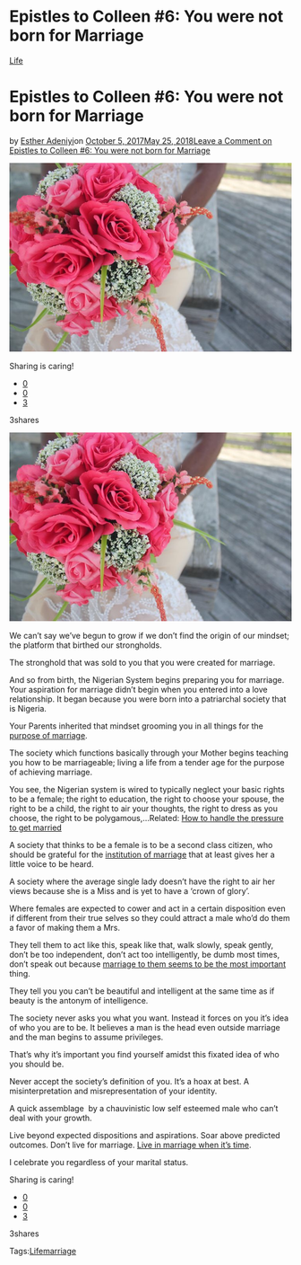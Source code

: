 # Epistles to Colleen #6: You were not born for Marriage

[Life](https://estheradeniyi.com/category/life/)
# Epistles to Colleen #6: You were not born for Marriage

by [Esther Adeniyi](https://estheradeniyi.com/author/esther-adeniyi/)on [October 5, 2017May 25, 2018](https://estheradeniyi.com/epistles-to-colleen-6-you-were-not-born/)[Leave a Comment on Epistles to Colleen #6: You were not born for Marriage](https://estheradeniyi.com/epistles-to-colleen-6-you-were-not-born/#respond)

![](images/flowers-1664733__480.jpg)

Sharing is caring!

- [0](https://www.facebook.com/sharer/sharer.php?u=https%3A%2F%2Festheradeniyi.com%2Fepistles-to-colleen-6-you-were-not-born%2F&amp;t=Epistles%20to%20Colleen%20%236%3A%20You%20were%20not%20born%20for%20Marriage)
- [0](https://twitter.com/intent/tweet?text=Epistles%20to%20Colleen%20%236%3A%20You%20were%20not%20born%20for%20Marriage&amp;url=https%3A%2F%2Festheradeniyi.com%2Fepistles-to-colleen-6-you-were-not-born%2F)
- [3](#)

3shares

[![](images/flowers-1664733__480.jpg)](images/flowers-1664733__480.jpg)

We can&#x2019;t say we&#x2019;ve begun to grow if we don&#x2019;t find the origin of our mindset; the platform that birthed our strongholds.

The stronghold that was sold to you that you were created for marriage.

And so from birth, the Nigerian System begins preparing you for marriage. Your aspiration for marriage didn&#x2019;t begin when you entered into a love relationship. It began because you were born into a patriarchal society that is Nigeria.

Your Parents inherited that mindset grooming you in all things for the [purpose of marriage](https://www.estheradeniyi.com/why-do-you-want-to-get-married).

The society which functions basically through your Mother begins teaching you how to be marriageable; living a life from a tender age for the purpose of achieving marriage.

You see, the Nigerian system is wired to typically&#xA0;neglect your basic rights to be a female; the right to education, the right to choose your spouse, the right to be a child, the right to air your thoughts, the right to dress as you choose, the right to be polygamous,&#x2026;Related: [How to handle the pressure to get married](https://www.estheradeniyi.com/how-to-handle-pressure-to-get-married)

A society that thinks to be a female is to be a second class citizen, who should be grateful for the [institution of marriage](http://glowville.net/first-year-in-marriage-lessons/) that at least gives her a little voice to be heard.

A society where the average single lady doesn&#x2019;t have the right to air her views because she is a Miss and is yet to have a &#x2018;crown of glory&#x2019;.

Where females are expected to cower and act in a certain disposition even if different from their true selves so they could attract a male who&#x2019;d do them a favor of making them a Mrs.

They tell them to act like this, speak like that, walk slowly, speak gently, don&#x2019;t be too independent, don&#x2019;t act too intelligently, be dumb most times, don&#x2019;t speak out because [marriage to them seems to be the most important](https://www.estheradeniyi.com/when-is-best-time-to-get-married) thing.

They tell you you can&#x2019;t be beautiful and intelligent at the same time as if beauty is the antonym of intelligence.

The society never asks you what you want. Instead it forces on you it&#x2019;s idea of who you are to be. It believes a man is the head even outside marriage and the man begins to assume privileges.

That&#x2019;s why it&#x2019;s important you find yourself amidst this fixated idea of who you should be.

Never accept the society&#x2019;s definition of you. It&#x2019;s a hoax at best. A misinterpretation and misrepresentation of your identity.

A quick assemblage&#xA0; by a chauvinistic low self esteemed male who can&#x2019;t deal with your growth.

Live beyond expected dispositions and aspirations.&#xA0;Soar above predicted outcomes.&#xA0;Don&#x2019;t live for marriage. [Live in marriage when it&#x2019;s time](http://www.huffingtonpost.ca/debra-macleod/living-with-your-partner_b_4688489.html).

I celebrate you regardless of your marital status.

Sharing is caring!

- [0](https://www.facebook.com/sharer/sharer.php?u=https%3A%2F%2Festheradeniyi.com%2Fepistles-to-colleen-6-you-were-not-born%2F&amp;t=Epistles%20to%20Colleen%20%236%3A%20You%20were%20not%20born%20for%20Marriage)
- [0](https://twitter.com/intent/tweet?text=Epistles%20to%20Colleen%20%236%3A%20You%20were%20not%20born%20for%20Marriage&amp;url=https%3A%2F%2Festheradeniyi.com%2Fepistles-to-colleen-6-you-were-not-born%2F)
- [3](#)

3shares

Tags:[Life](https://estheradeniyi.com/tag/life/)[marriage](https://estheradeniyi.com/tag/marriage/)